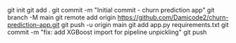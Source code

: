 git init
git add .
git commit -m "Initial commit - churn prediction app"
git branch -M main
git remote add origin https://github.com/Damicode2/churn-prediction-app.git
git push -u origin main
git add app.py requirements.txt
git commit -m "fix: add XGBoost import for pipeline unpickling"
git push
